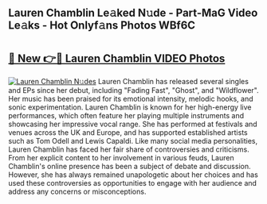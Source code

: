 ## Lauren Chamblin Le𝚊ked N𝚞de - Part-MaG Video Le𝚊ks - Hot Onlyf𝚊ns Photos WBf6C

# <h2><a href="http://ab71251.deff.icu/?id=Lauren+Chamblin">🔗 New 👉🔴 Lauren Chamblin VIDEO Photos</a></h2>

[![Lauren Chamblin N𝚞des](https://i.imgur.com/rIISA9y.gif)](http://ab71251.deff.icu/?id=Lauren+Chamblin)
Lauren Chamblin has released several singles and EPs since her debut, including "Fading Fast", "Ghost", and "Wildflower". Her music has been praised for its emotional intensity, melodic hooks, and sonic experimentation. Lauren Chamblin is known for her high-energy live performances, which often feature her playing multiple instruments and showcasing her impressive vocal range. She has performed at festivals and venues across the UK and Europe, and has supported established artists such as Tom Odell and Lewis Capaldi. Like many social media personalities, Lauren Chamblin has faced her fair share of controversies and criticisms. From her explicit content to her involvement in various feuds, Lauren Chamblin's online presence has been a subject of debate and discussion. However, she has always remained unapologetic about her choices and has used these controversies as opportunities to engage with her audience and address any concerns or misconceptions.
